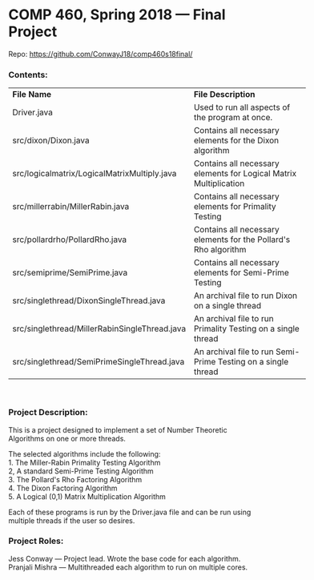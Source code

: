 <html>
<h1>COMP 460, Spring 2018 &mdash; Final Project</h1>
<p>Repo: <a href="https://github.com/ConwayJ18/comp460s18final/">https://github.com/ConwayJ18/comp460s18final/</a></p>
<h3>Contents:</h3>
<table style="width: 594px;">
<tbody>
<tr>
<td style="width: 119px;"><strong>File Name</strong></td>
<td style="width: 465px;"><strong>File Description</strong></td>
</tr>
<tr>
<td style="width: 119px;">Driver.java</td>
<td style="width: 465px;">Used to run all aspects of the program at once.&nbsp;</td>
</tr>
<tr>
<td style="width: 119px;">src/dixon/Dixon.java</td>
<td style="width: 465px;">Contains all necessary elements for the Dixon algorithm</td>
</tr>
<tr>
<td style="width: 119px;">src/logicalmatrix/LogicalMatrixMultiply.java</td>
<td style="width: 465px;">Contains all necessary elements for Logical Matrix Multiplication</td>
</tr>
<tr>
<td style="width: 119px;">src/millerrabin/MillerRabin.java</td>
<td style="width: 465px;">Contains all necessary elements for Primality Testing</td>
</tr>
<tr>
<td style="width: 119px;">src/pollardrho/PollardRho.java</td>
<td style="width: 465px;">Contains all necessary elements for the Pollard's Rho algorithm</td>
</tr>
<tr>
<td style="width: 119px;">src/semiprime/SemiPrime.java</td>
<td style="width: 465px;">Contains all necessary elements for Semi-Prime Testing</td>
</tr>
<tr>
<td style="width: 119px;">src/singlethread/DixonSingleThread.java</td>
<td style="width: 465px;">An archival file to run Dixon on a single thread</td>
</tr>
<tr>
<td style="width: 119px;">src/singlethread/MillerRabinSingleThread.java</td>
<td style="width: 465px;">An archival file to run Primality Testing on a single thread</td>
</tr>
<tr>
<td style="width: 119px;">src/singlethread/SemiPrimeSingleThread.java</td>
<td style="width: 465px;">An archival file to run Semi-Prime Testing on a single thread</td>
</tr>
</tbody>
</table>
<p>&nbsp;</p>
<h3>Project Description:</h3>
<p>This is a project designed to implement a set of Number Theoretic Algorithms on one or more threads.</p>
<p>The selected algorithms include the following:<br />1. The Miller-Rabin Primality Testing Algorithm<br />2, A standard Semi-Prime Testing Algorithm<br />3. The Pollard's Rho Factoring Algorithm<br />4. The Dixon Factoring Algorithm<br />5. A Logical (0,1) Matrix Multiplication Algorithm</p>
<p>Each of these programs is run by the Driver.java file and can be run using multiple threads if the user so desires.</p>
<h3>Project Roles:</h3>
<p>Jess Conway &mdash; Project lead. Wrote the base code for each algorithm.<br />Pranjali Mishra &mdash; Multithreaded each algorithm to run on multiple cores.</p>
</html>
